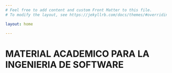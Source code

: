 ```yaml
---
# Feel free to add content and custom Front Matter to this file.
# To modify the layout, see https://jekyllrb.com/docs/themes/#overriding-theme-defaults

layout: home

---
```

<h1>MATERIAL ACADEMICO PARA LA INGENIERIA DE SOFTWARE</h1>
   